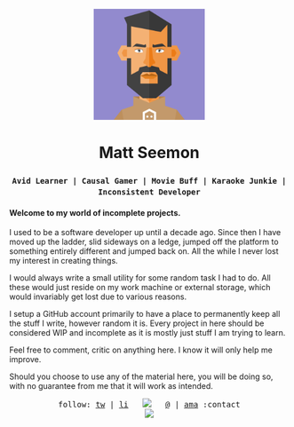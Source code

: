 <p align="center">
    <img width="200px" height="200px" src="https://raw.githubusercontent.com/mattseemon/mattseemon/master/assets/avatar.png" alt="Matt Seemon" />
</p>

<h1 align="center">Matt Seemon</h1>

<h3 align="center"><b><code>Avid Learner | Causal Gamer | Movie Buff | Karaoke Junkie | Inconsistent Developer</code></b></h3>

#### Welcome to my world of incomplete projects.

I used to be a software developer up until a decade ago. Since then I have moved up the ladder, slid sideways on a ledge, jumped off the platform to something entirely different and jumped back on. All the while I never lost my interest in creating things.

I would always write a small utility for some random task I had to do. All these would just reside on my work machine or external storage, which would invariably get lost due to various reasons.

I setup a GitHub account primarily to have a place to permanently keep all the stuff I write, however random it is. Every project in here should be considered WIP and incomplete as it is mostly just stuff I am trying to learn.

Feel free to comment, critic on anything here. I know it will only help me improve.

Should you choose to use any of the material here, you will be doing so, with no guarantee from me that it will work as intended.

<p align="center">
    <samp>
        follow: <a href="https://twitter.com/mathewseemon" rel="noopener" target="_blank" title="Twitter">tw</a>
         | <a href="https://www.linkedin.com/in/mathewseemon/" rel="noopener" target="_blank" title="LinkedIn">li</a>
        &nbsp;
        <img src="http://hits.dwyl.com/mattseemon/mattseemon.svg" />
        &nbsp;
        <a href="mailto:contact@mattseemon.in" rel="noopener" target="_blank" title="Email">@</a>
         | <a href="https://github.com/mattseemon/mattseemon/issues/new" rel="noopener" title="Ask me anything">ama</a> :contact
    </samp>
    <br/>
    <img src="https://forthebadge.com/images/badges/powered-by-responsibility.svg" />
</p>
